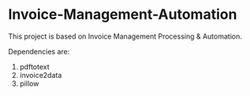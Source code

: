 # Invoice-Management-Automation
This project is based on Invoice Management Processing &amp; Automation.

Dependencies are: 
1. pdftotext
2. invoice2data
3. pillow
